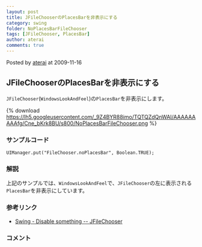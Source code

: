 ```yaml
---
layout: post
title: JFileChooserのPlacesBarを非表示にする
category: swing
folder: NoPlacesBarFileChooser
tags: [JFileChooser, PlacesBar]
author: aterai
comments: true
---
```


Posted by [aterai](http://terai.xrea.jp/aterai.html) at 2009-11-16

## JFileChooserのPlacesBarを非表示にする
`JFileChooser`(`WindowsLookAndFeel`)の`PlacesBar`を非表示にします。


{% download https://lh5.googleusercontent.com/_9Z4BYR88imo/TQTQZdQnWAI/AAAAAAAAAfg/Cne_bKrk8BU/s800/NoPlacesBarFileChooser.png %}

### サンプルコード
<pre class="prettyprint"><code>UIManager.put("FileChooser.noPlacesBar", Boolean.TRUE);
</code></pre>

### 解説
上記のサンプルでは、`WindowsLookAndFeel`で、`JFileChooser`の左に表示される`PlacesBar`を非表示にしています。

### 参考リンク
- [Swing - Disable something -- JFileChooser](https://forums.oracle.com/thread/1354867)

<!-- dummy comment line for breaking list -->

### コメント
